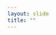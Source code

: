 ```yaml
---
layout: slide
title: ""
---
```


<section data-background-image="assets/images/Slide48.png" data-background-size="90%" data-background-position="center"></section>
